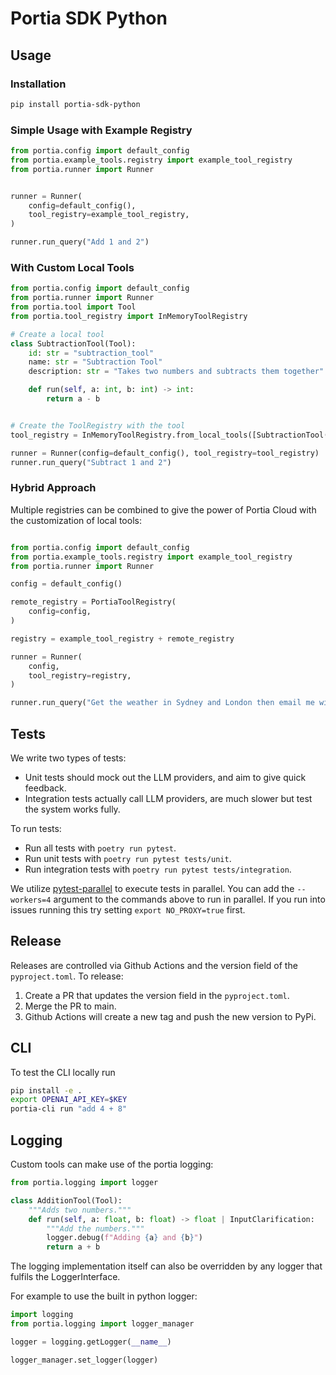 # Portia SDK Python


## Usage

### Installation

```bash
pip install portia-sdk-python 
```


### Simple Usage with Example Registry

```python
from portia.config import default_config
from portia.example_tools.registry import example_tool_registry
from portia.runner import Runner


runner = Runner(
    config=default_config(),
    tool_registry=example_tool_registry,
)

runner.run_query("Add 1 and 2")
```


### With Custom Local Tools

```python
from portia.config import default_config
from portia.runner import Runner
from portia.tool import Tool
from portia.tool_registry import InMemoryToolRegistry

# Create a local tool
class SubtractionTool(Tool):
    id: str = "subtraction_tool"
    name: str = "Subtraction Tool"
    description: str = "Takes two numbers and subtracts them together"

    def run(self, a: int, b: int) -> int:
        return a - b


# Create the ToolRegistry with the tool
tool_registry = InMemoryToolRegistry.from_local_tools([SubtractionTool()])

runner = Runner(config=default_config(), tool_registry=tool_registry)
runner.run_query("Subtract 1 and 2")
```

### Hybrid Approach

Multiple registries can be combined to give the power of Portia Cloud with the customization of local tools:

```python

from portia.config import default_config
from portia.example_tools.registry import example_tool_registry
from portia.runner import Runner

config = default_config()

remote_registry = PortiaToolRegistry(
    config=config,
)

registry = example_tool_registry + remote_registry

runner = Runner(
    config,
    tool_registry=registry,
)

runner.run_query("Get the weather in Sydney and London then email me with a summary at hello@portialabs.ai")
```


## Tests

We write two types of tests:
- Unit tests should mock out the LLM providers, and aim to give quick feedback. 
- Integration tests actually call LLM providers, are much slower but test the system works fully.

To run tests:
- Run all tests with `poetry run pytest`.
- Run unit tests with `poetry run pytest tests/unit`.
- Run integration tests with `poetry run pytest tests/integration`.

We utilize [pytest-parallel](https://pypi.org/project/pytest-parallel/) to execute tests in parallel. You can add the `--workers=4` argument to the commands above to run in parallel. If you run into issues running this try setting `export NO_PROXY=true` first.

## Release

Releases are controlled via Github Actions and the version field of the `pyproject.toml`. To release:

1. Create a PR that updates the version field in the `pyproject.toml`.
2. Merge the PR to main.
3. Github Actions will create a new tag and push the new version to PyPi.

## CLI 

To test the CLI locally run 

```bash
pip install -e . 
export OPENAI_API_KEY=$KEY
portia-cli run "add 4 + 8"
```

## Logging

Custom tools can make use of the portia logging:

```python
from portia.logging import logger

class AdditionTool(Tool):
    """Adds two numbers."""
    def run(self, a: float, b: float) -> float | InputClarification:
        """Add the numbers."""
        logger.debug(f"Adding {a} and {b}")
        return a + b

```

The logging implementation itself can also be overridden by any logger that fulfils the LoggerInterface.

For example to use the built in python logger:

```python
import logging
from portia.logging import logger_manager

logger = logging.getLogger(__name__)

logger_manager.set_logger(logger)
```
